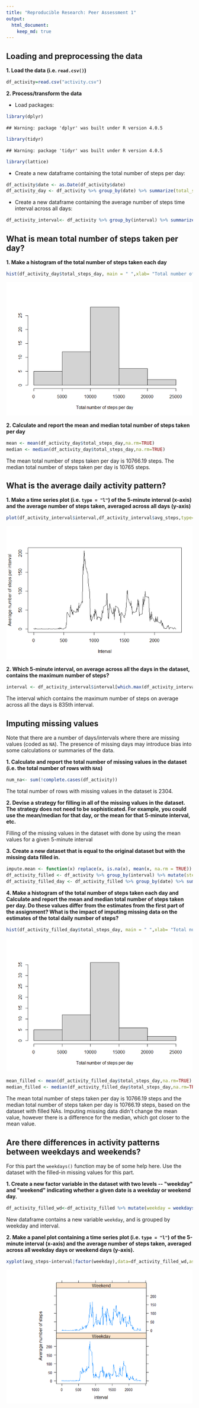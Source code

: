 ```yaml
---
title: "Reproducible Research: Peer Assessment 1"
output: 
  html_document:
    keep_md: true
---
```



## Loading and preprocessing the data

**1. Load the data (i.e. `read.csv()`)**


```r
df_activity=read.csv("activity.csv")
```

**2. Process/transform the data**

* Load packages:

```r
library(dplyr)
```

```
## Warning: package 'dplyr' was built under R version 4.0.5
```

```r
library(tidyr)
```

```
## Warning: package 'tidyr' was built under R version 4.0.5
```

```r
library(lattice)
```

* Create a new dataframe containing the total number of steps per day:

```r
df_activity$date <- as.Date(df_activity$date)
df_activity_day <- df_activity %>% group_by(date) %>% summarize(total_steps_day = sum(steps))
```

* Create a new dataframe containing the average number of steps time interval across all days:

```r
df_activity_interval<- df_activity %>% group_by(interval) %>% summarize(avg_steps = mean(steps,na.rm=TRUE))
```

## What is mean total number of steps taken per day?

**1. Make a histogram of the total number of steps taken each day**


```r
hist(df_activity_day$total_steps_day, main = " ",xlab= "Total number of steps per day",ylab=" ")
```

![](Check-B_files/figure-html/unnamed-chunk-5-1.png)<!-- -->

**2. Calculate and report the **mean** and **median** total number of steps taken per day**


```r
mean <- mean(df_activity_day$total_steps_day,na.rm=TRUE)
median <- median(df_activity_day$total_steps_day,na.rm=TRUE)
```

The mean total number of steps taken per day is 10766.19 steps.
The median total number of steps taken per day is 10765 steps.

## What is the average daily activity pattern?

**1. Make a time series plot (i.e. `type = "l"`) of the 5-minute interval (x-axis) and the average number of steps taken, averaged across all days (y-axis)**


```r
plot(df_activity_interval$interval,df_activity_interval$avg_steps,type="l",xlab="Interval",ylab="Average number of steps per interval")
```

![](Check-B_files/figure-html/unnamed-chunk-7-1.png)<!-- -->

**2. Which 5-minute interval, on average across all the days in the dataset, contains the maximum number of steps?**


```r
interval <- df_activity_interval$interval[which.max(df_activity_interval$avg_steps)]
```

The interval which contains the maximum number of steps on average across all the days is 835th interval.

## Imputing missing values

Note that there are a number of days/intervals where there are missing
values (coded as `NA`). The presence of missing days may introduce
bias into some calculations or summaries of the data.

**1. Calculate and report the total number of missing values in the dataset (i.e. the total number of rows with `NA`s)**


```r
num_na<- sum(!complete.cases(df_activity))
```

The total number of rows with missing values in the dataset is 2304.

**2. Devise a strategy for filling in all of the missing values in the dataset. The strategy does not need to be sophisticated. For example, you could use the mean/median for that day, or the mean for that 5-minute interval, etc.**

Filling of the missing values in the dataset with done by using the mean values for a given 5-minute interval

**3. Create a new dataset that is equal to the original dataset but with the missing data filled in.**


```r
impute.mean <- function(x) replace(x, is.na(x), mean(x, na.rm = TRUE))
df_activity_filled <- df_activity %>% group_by(interval) %>% mutate(steps = impute.mean(steps))
df_activity_filled_day <- df_activity_filled %>% group_by(date) %>% summarize(total_steps_day = sum(steps))
```

**4. Make a histogram of the total number of steps taken each day and Calculate and report the **mean** and **median** total number of steps taken per day. Do these values differ from the estimates from the first part of the assignment? What is the impact of imputing missing data on the estimates of the total daily number of steps?**


```r
hist(df_activity_filled_day$total_steps_day, main = " ",xlab= "Total number of steps per day",ylab=" ")
```

![](Check-B_files/figure-html/unnamed-chunk-11-1.png)<!-- -->


```r
mean_filled <- mean(df_activity_filled_day$total_steps_day,na.rm=TRUE)
median_filled <- median(df_activity_filled_day$total_steps_day,na.rm=TRUE)
```

The mean total number of steps taken per day is 10766.19 steps and the median total number of steps taken per day is 10766.19 steps, based on the dataset with filled NAs.
Imputing missing data didn't change the mean value, however there is a difference for the median, which got closer to the mean value.

## Are there differences in activity patterns between weekdays and weekends?

For this part the `weekdays()` function may be of some help here. Use
the dataset with the filled-in missing values for this part.

**1. Create a new factor variable in the dataset with two levels -- "weekday" and "weekend" indicating whether a given date is a weekday or weekend day.**


```r
df_activity_filled_wd<-df_activity_filled %>% mutate(weekday = weekdays(as.Date(date))) %>% mutate(weekday = ifelse(weekday %in% c("Saturday", "Sunday"), "Weekend", "Weekday") ) %>% group_by(weekday,interval) %>% summarize(avg_steps = mean(steps,na.rm=TRUE))
```

New dataframe contains a new variable ```weekday```, and is grouped by weekday and interval.

**2. Make a panel plot containing a time series plot (i.e. `type = "l"`) of the 5-minute interval (x-axis) and the average number of steps taken, averaged across all weekday days or weekend days (y-axis).**


```r
xyplot(avg_steps~interval|factor(weekday),data=df_activity_filled_wd,aspect=1/2,type="l",ylab="Average number of steps")
```

![](Check-B_files/figure-html/unnamed-chunk-14-1.png)<!-- -->
